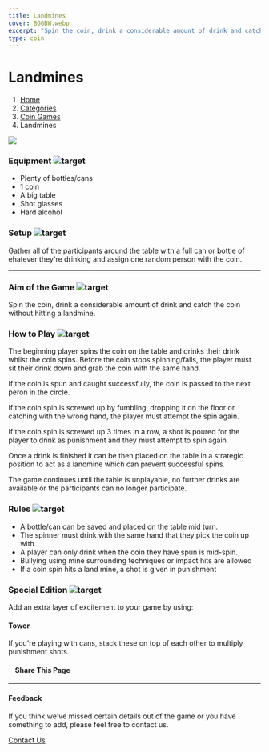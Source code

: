 ```yaml
---
title: Landmines
cover: BGGBW.webp
excerpt: "Spin the coin, drink a considerable amount of drink and catch the coin without hitting a landmine."
type: coin
---
```


# Landmines

1.  [Home](/)
2.  [Categories](GameCategories)
3.  [Coin Games](GameCategories/CoinGames)
4.  Landmines

![](images/landmines.webp)

### Equipment ![target](images/liquor.webp)

-   Plenty of bottles/cans
-   1 coin
-   A big table
-   Shot glasses
-   Hard alcohol

### Setup ![target](images/settings.webp)

Gather all of the participants around the table with a full can or bottle of ehatever they're drinking and assign one random person with the coin.

* * *

### Aim of the Game ![target](images/target.webp)

Spin the coin, drink a considerable amount of drink and catch the coin without hitting a landmine.

### How to Play ![target](images/question.webp)

The beginning player spins the coin on the table and drinks their drink whilst the coin spins. Before the coin stops spinning/falls, the player must sit their drink down and grab the coin with the same hand.

If the coin is spun and caught successfully, the coin is passed to the next peron in the circle.

If the coin spin is screwed up by fumbling, dropping it on the floor or catching with the wrong hand, the player must attempt the spin again.

If the coin spin is screwed up 3 times in a row, a shot is poured for the player to drink as punishment and they must attempt to spin again.

Once a drink is finished it can be then placed on the table in a strategic position to act as a landmine which can prevent successful spins.

The game continues until the table is unplayable, no further drinks are available or the participants can no longer participate.

### Rules ![target](images/rules.webp)

-   A bottle/can can be saved and placed on the table mid turn.
-   The spinner must drink with the same hand that they pick the coin up with.
-   A player can only drink when the coin they have spun is mid-spin.
-   Bullying using mine surrounding techniques or impact hits are allowed
-   If a coin spin hits a land mine, a shot is given in punishment

### Special Edition ![target](images/special.webp)

Add an extra layer of excitement to your game by using:

#### **Tower**

If you're playing with cans, stack these on top of each other to multiply punishment shots.

####     Share This Page

[](https://www.facebook.com/sharer/sharer.php?u=beergogglegames.co.uk/GameCategories/CoinGames/landmines)[](https://www.instagram.com/direct/new/)[](https://twitter.com/intent/tweet?url=beergogglegames.co.uk/GameCategories/CoinGames/landmines)

* * *

#### Feedback

If you think we've missed certain details out of the game or you have something to add, please feel free to contact us.

  
  
  
[Contact Us](contact)
